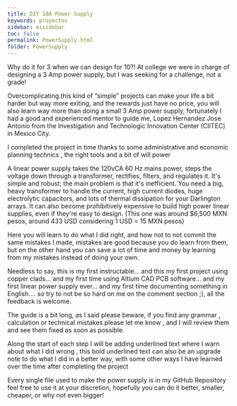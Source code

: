 ```yaml
---
title: DIY 10A Power Supply 
keywords: proyectos
sidebar: misidebar
toc: false
permalink: PowerSupply.html
folder: PowerSupply
---
```



Why do it for 3 when we can design for 10?! At college we were in charge of designing a 3 Amp power supply, but I was seeking for a challenge, not a grade!

Overcomplicating this kind of “simple” projects can make your life a bit harder but way more exiting, and the rewards just have no price, you will also learn way more than doing a small 3 Amp power supply, fortunately I had a good and experienced mentor to guide me, Lopez Hernandez Jose Antonio from the Investigation and Technologic Innovation Center (CIITEC) in Mexico City.

I completed the project in time thanks to some administrative and economic planning technics , the right tools and a bit of will power

A linear power supply takes the 120vCA 60 Hz mains power, steps the voltage down through a transformer, rectifies, filters, and regulates it. It's simple and robust; the main problem is that it's inefficient. You need a big, heavy transformer to handle the current, high current diodes, huge electrolytic capacitors, and lots of thermal dissipation for your Darlington arrays. It can also become prohibitively expensive to build high power linear supplies, even if they're easy to design. (This one was around $6,500 MXN pesos, around 433 USD considering 1 USD = 15 MXN pesos)

Here you will learn to do what I did right, and how not to not commit the same mistakes I made, mistakes are good because you do learn from them, but on the other hand you can save a lot of time and money by learning from my mistakes instead of doing your own.

Needless to say, this is my first instructable… and this my first project using copper clads… and my first time using Altium CAD PCB software… and my first linear power supply ever… and my first time documenting something in English.... so try to not be so hard on me on the comment section ;), all the feedback is welcome.

The guide is a bit long, as I said please beware, if you find any grammar , calculation or technical mistakes please let me know , and I will review them and see them fixed as soon as possible.

Along the start of each step I will be adding underlined text where I warn about what I did wrong , this bold underlined text can also be an upgrade note to do what I did in a better way, with some other ways I have learned over the time after completing the project

Every single file used to make the power supply is in my GitHub Repository feel free to use it at your discretion, hopefully you can do it better, smaller, cheaper, or why not even bigger!
